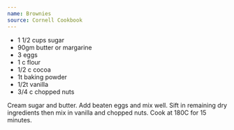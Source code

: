 ```yaml
---
name: Brownies
source: Cornell Cookbook
---
```


* 1 1/2 cups sugar
* 90gm butter or margarine 
* 3 eggs
* 1 c flour
* 1/2 c cocoa
* 1t baking powder
* 1/2t vanilla
* 3/4 c chopped nuts

Cream sugar and butter.  Add beaten eggs and mix well.  Sift in remaining dry ingredients then mix in vanilla and chopped nuts.  Cook at 180C for 15 minutes.

